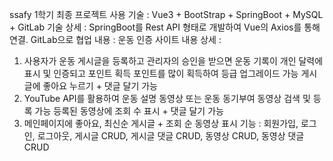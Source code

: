 ssafy 1학기 최종 프로젝트 
사용 기술 : Vue3 + BootStrap + SpringBoot + MySQL + GitLab
기술 상세 : SpringBoot를 Rest API 형태로 개발하여 Vue의 Axios를 통해 연결. GitLab으로 협업
내용 : 운동 인증 사이트
내용 상세 : 
1. 사용자가 운동 게시글을 등록하고 관리자의 승인을 받으면 운동 기록이 개인 달력에 표시 및 인증되고 포인트 획득
   포인트를 많이 획득하여 등급 업그레이드 가능
   게시글에 좋아요 누르기 + 댓글 달기 가능
2. YouTube API를 활용하여 운동 설명 동영상 또는 운동 동기부여 동영상 검색 및 등록 가능
   등록된 동영상에 조회 수 표시 +  댓글 달기 가능
3. 메인페이지에 좋아요, 최신순 게시글 + 조회 순 동영상 표시
기능 : 회원가입, 로그인, 로그아웃, 게시글 CRUD, 게시글 댓글 CRUD, 동영상 CRUD, 동영상 댓글 CRUD
